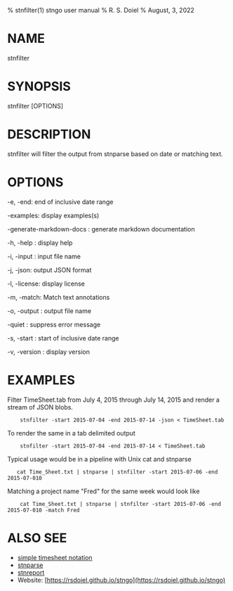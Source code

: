 % stnfilter(1) stngo user manual
% R. S. Doiel
% August, 3, 2022


# NAME

stnfilter

# SYNOPSIS

stnfilter [OPTIONS]

# DESCRIPTION

stnfilter will filter the output from stnparse based on date or matching text.

# OPTIONS

-e, -end:
end of inclusive date range

-examples:
display examples(s)

-generate-markdown-docs
: generate markdown documentation

-h, -help
: display help

-i, -input
: input file name

-j, -json:
output JSON format

-l, -license:
display license

-m, -match:
Match text annotations

-o, -output
: output file name

-quiet
: suppress error message

-s, -start
: start of inclusive date range

-v, -version
: display version

# EXAMPLES

Filter TimeSheet.tab from July 4, 2015 through July 14, 2015
and render a stream of JSON blobs.

```shell
    stnfilter -start 2015-07-04 -end 2015-07-14 -json < TimeSheet.tab
```

To render the same in a tab delimited output

```shell
    stnfilter -start 2015-07-04 -end 2015-07-14 < TimeSheet.tab
```

Typical usage would be in a pipeline with Unix cat and stnparse

```shell
   cat Time_Sheet.txt | stnparse | stnfilter -start 2015-07-06 -end 2015-07-010
```

Matching a project name "Fred" for the same week would look like

```shell
    cat Time_Sheet.txt | stnparse | stnfilter -start 2015-07-06 -end 2015-07-010 -match Fred
```

# ALSO SEE

- [simple timesheet notation](stn.html)
- [stnparse](stnparse.html)
- [stnreport](stnreport.html)
- Website: [https://rsdoiel.github.io/stngo](https://rsdoiel.github.io/stngo)

